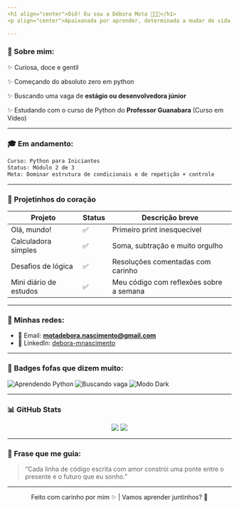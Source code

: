 ```yaml
---
<h1 align="center">Oiê! Eu sou a Débora Mota 🫶🏼✨</h1>
<p align="center">Apaixonada por aprender, determinada a mudar de vida com tecnologia e encantada com tudo que o Python pode fazer!</p>

---
```


### 🌊 Sobre mim:

✨ Curiosa, doce e gentil

✨ Começando do absoluto zero em python

✨ Buscando uma vaga de **estágio ou desenvolvedora júnior**

✨ Estudando com o curso de Python do **Professor Guanabara** (Curso em Vídeo)

---

### 🎓 Em andamento:

```bash
Curso: Python para Iniciantes
Status: Módulo 2 de 3
Meta: Dominar estrutura de condicionais e de repetição + controle
```

---

### 📓 Projetinhos do coração

| Projeto                     | Status | Descrição breve                         |
|----------------------------|--------|----------------------------------------|
| Olá, mundo!               | ✅     | Primeiro print inesquecível            |
| Calculadora simples        | ✅     | Soma, subtração e muito orgulho         |
| Desafios de lógica         | ✅     | Resoluções comentadas com carinho       |
| Mini diário de estudos     | ✅     | Meu código com reflexões sobre a semana    |

---

### 🚀 Minhas redes:

- 📧 Email: **motadebora.nascimento@gmail.com**
- 💼 LinkedIn: [debora-mnascimento](https://www.linkedin.com/in/debora-mnascimento/)

---

### 🔗 Badges fofas que dizem muito:

![Aprendendo Python](https://img.shields.io/badge/Aprendendo-Python-blue?style=flat-square&logo=python)
![Buscando vaga](https://img.shields.io/badge/Buscando-Oportunidade%20J%C3%BAnior-ff69b4?style=flat-square)
![Modo Dark](https://img.shields.io/badge/Modo-Escuro-000000?style=flat-square&logo=github)

---

### 📊 GitHub Stats
<p align="center">
  <img src="https://github-readme-stats.vercel.app/api?username=DeboraMotaa&show_icons=true&theme=tokyonight&hide_title=true"/>
  <img src="https://github-readme-stats.vercel.app/api/top-langs/?username=DeboraMotaa&layout=compact&theme=tokyonight"/>
</p>

---

### 🌿 Frase que me guia:
> “Cada linha de código escrita com amor constrói uma ponte entre o presente e o futuro que eu sonho.”

---

<p align="center">
  Feito com carinho por mim ✨ | Vamos aprender juntinhos? 🧡
</p>
